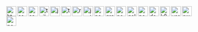 ##

<img align="left" alt="html5" width="26px" src="https://cdn.jsdelivr.net/gh/devicons/devicon@latest/icons/html5/html5-original.svg" />
<img align="left" alt="css" width="26px" src="https://cdn.jsdelivr.net/gh/devicons/devicon@latest/icons/css3/css3-original.svg" />
<img align="left" alt="sass" width="26px" src="https://cdn.jsdelivr.net/gh/devicons/devicon@latest/icons/sass/sass-original.svg" />
<img align="left" alt="tailwind" width="26px" src="https://cdn.jsdelivr.net/gh/devicons/devicon@latest/icons/tailwindcss/tailwindcss-original.svg" />
<img align="left" alt="javascrip" width="26px" src="https://cdn.jsdelivr.net/gh/devicons/devicon@latest/icons/javascript/javascript-original.svg" />
<img align="left" alt="typescript" width="26px" src="https://cdn.jsdelivr.net/gh/devicons/devicon@latest/icons/typescript/typescript-original.svg" />
<img align="left" alt="react" width="26px" src="https://cdn.jsdelivr.net/gh/devicons/devicon@latest/icons/react/react-original.svg" />
<img align="left" alt="jest" width="26px" src="https://cdn.jsdelivr.net/gh/devicons/devicon@latest/icons/jest/jest-plain.svg" />
<img align="left" alt="nextjs" width="26px" src="https://cdn.jsdelivr.net/gh/devicons/devicon@latest/icons/nextjs/nextjs-original.svg" />
<img align="left" alt="graphql" width="26px" src="https://cdn.jsdelivr.net/gh/devicons/devicon@latest/icons/graphql/graphql-plain.svg" />
<img align="left" alt="nodejs" width="26px" src="https://cdn.jsdelivr.net/gh/devicons/devicon@latest/icons/nodejs/nodejs-original.svg" />
<img align="left" alt="golang" width="26px" src="https://cdn.jsdelivr.net/gh/devicons/devicon@latest/icons/go/go-original.svg" />
<img align="left" alt="postgresql" width="26px" src="https://cdn.jsdelivr.net/gh/devicons/devicon@latest/icons/postgresql/postgresql-original.svg" />
<img align="left" alt="docker" width="26px" src="https://cdn.jsdelivr.net/gh/devicons/devicon@latest/icons/docker/docker-original.svg" />
<img align="left" alt="k8s" width="26px" src="https://cdn.jsdelivr.net/gh/devicons/devicon@latest/icons/kubernetes/kubernetes-original.svg" />
<img align="left" alt="vercel" width="26px" src="https://cdn.jsdelivr.net/gh/devicons/devicon@latest/icons/vercel/vercel-original.svg" />
<img align="left" alt="aws" width="26px" src="https://cdn.jsdelivr.net/gh/devicons/devicon@latest/icons/amazonwebservices/amazonwebservices-original-wordmark.svg" />
<img align="left" alt="postman" width="26px" src="https://cdn.jsdelivr.net/gh/devicons/devicon@latest/icons/postman/postman-original.svg" />


